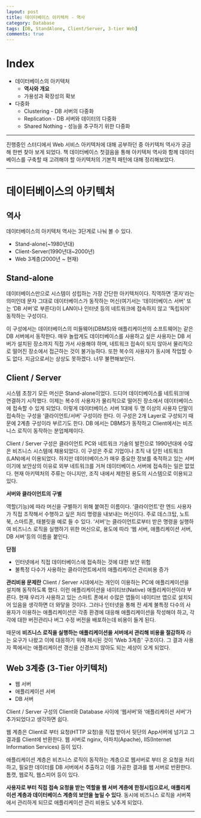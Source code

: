 ```yaml
---
layout: post
title: 데이터베이스 아키텍처 - 역사
category: Database
tags: [DB, StandAlone, Client/Server, 3-tier Web]
comments: true
---
```


# Index

- 데이터베이스의 아키텍처
  - **역사와 개요**
  - 가용성과 확장성의 확보
- 다중화
  - Clustering - DB 서버의 다중화
  - Replication - DB 서버와 데이터의 다중화
  - Shared Nothing - 성능을 추구하기 위한 다중화

---

진행중인 스터디에서 Web 서비스 아키텍처에 대해 공부하던 중 아키텍처 역사가 궁금해 한번 찾아 보게 되었다.
책 데이터베이스 첫걸음을 통해 아키텍처 역사와 함께 데이터베이스를 구축할 때 고려해야 할 아키텍처의 기본적 패턴에 대해 정리해보았다.

---

# 데이터베이스의 아키텍처

## 역사

데이터베이스의 아키텍처 역사는 3단계로 나눠 볼 수 있다.

- Stand-alone(~1980년대)
- Client-Server(1990년대~2000년)
- Web 3계층(2000년 ~ 현재)

## Stand-alone

데이터베이스만으로 시스템이 성립하는 가장 간단한 아키텍처이다. 직역하면 ‘혼자'라는 의미인데 문자 그대로 데이터베이스가 동작하는 머신(여기서는 ‘데이터베이스 서버' 또는 ‘DB 서버’로 부른다)이 LAN이나 인터넷 등의 네트워크에 접속하지 않고 ‘독립되어' 동작하는 구성이다.

이 구성에서는 데이터베이스의 미들웨어(DBMS)와 애플리케이션의 소프트웨어는 같은 DB 서버에서 동작한다. 매우 놀랍게도 데이터베이스를 사용하고 싶은 사용자는 DB 서버가 설치된 장소까지 직접 가서 사용해야 하며, 네트워크 접속이 되지 않아서 물리적으로 떨어진 장소에서 접근하는 것이 불가능하다. 또한 복수의 사용자가 동시에 작업할 수도 없다. 지금으로서는 상상도 못하겠다. 너무 불편해보인다.

## Client / Server

시스템 초창기 모든 머신은 Stand-alone이었다. 드디어 데이터베이스를 네트워크!에 연결하기 시작했다. 이제는 복수의 사용자가 물리적으로 떨어진 장소에서 데이터베이스에 접속할 수 있게 되었다. 이렇게 데이터베이스 서버 1대에 두 명 이상의 사용자 단말이 접속하는 구성을 ‘클라이언트/서버’ 구성이라 한다.
이 구성은 2개 Layer로 구성되기 때문에 2계층 구성이라 부르기도 한다. DB 에서는 DBMS가 동작하고 Client에서는 비즈니스 로직이 동작하는 분업체제이다.

Client / Server 구성은 클라이언트 PC와 네트워크 기술의 발전으로 1990년대에 수많은 비즈니스 시스템에 채용되었다. 이 구성은 주로 기업이나 조직 내 닫힌 네트워크(LAN)에서 이용되었다. 하지만 데이터베이스가 매우 중요한 정보를 축적하고 있는 서버이기에 보안상의 이유로 외부 네트워크를 거쳐 데이터베이스 서버에 접속하는 일은 없었다. 현재 아키텍처의 주류는 아니지만, 조직 내에서 제한된 용도의 시스템으로 이용되고 있다.

**서버와 클라이언트의 구별**

역할(기능)에 따라 머신을 구별하기 위해 붙여진 이름이다. ‘클라이언트'란 엔드 사용자가 직접 조작해서
수행하고 싶은 처리 명령을 내보내는 머신이다. 주로 데스크탑, 노트북, 스마트폰, 태블릿을 예로
들 수 있다. ‘서버'는 클라이언트로부터 받은 명령을 실행하여 비즈니스 로직을 실행하기 위한 머신으로,
용도에 따라 ‘웹 서버, 애플리케이션 서버, DB 서버'등의 이름을 붙인다.

**단점**

- 인터넷에서 직접 데이터베이스에 접속하는 것에 대한 보안 위험
- 불특정 다수가 사용하는 클라이언트에서의 애플리케이션 관리비용 증가

**관리비용 문제란**
Client / Server 시대에서는 개인이 이용하는 PC에 애플리케이션을 설치해 동작하도록 했다. 이런 애플리케이션을 네이티브(Native) 애플리케이션이라 부른다. 현재 우리가 사용하고 있는 스마트 폰에서 수많은 앱들이 네이티브 앱으로 설치되어 있음을 생각하면 더 와닿을 것이다. 그러나 인터넷을 통해 전 세계 불특정 다수의 사용자가 이용하는 애플리케이션은 각종 환경에 대응해 애플리케이션을 작성해야 하고, 각각에 대한 버전관리나 버그 수정 버전을 배포하는데 비용이 들게 된다.

때문에 **비즈니스 로직을 실행하는 애플리케이션을 서버에서 관리해 비용을 절감하자** 라는 요구가 나왔고 이에 대응하기 위해 제시된 것이 ‘Web 3계층' 구조이다.
그 결과 사용자 쪽에서는 애플리케이션 갱신을 신경쓰지 않아도 되는 세상이 오게 되었다.

## Web 3계층 (3-Tier 아키텍처)

- 웹 서버
- 애플리케이션 서버
- DB 서버

Client / Server 구성의 Client와 Database 사이에 ‘웹서버’와 ‘애플리케이션 서버'가 추가되었다고 생각하면 쉽다.

웹 계층은 Client로 부터 요청(HTTP 요청)을 직접 받아서 뒷단의 App서버에 넘기고 그 결과를 Client에 반환한다. 웹 서버로 nginx, 아파치(Apache), IIS(Internet Information Services) 등이 있다.

애플리케이션 계층은 비즈니스 로직이 동작하는 계층으로 웹서버로 부터 온 요청을 처리하고, 필요한 데이터를 DB 서버에서 추출하고 이를 가공한 결과를 웹 서버로 반환한다. 톰캣, 웹로직, 웹스피어 등이 있다.

**사용자로 부터 직접 접속 요청을 받는 역할을 웹 서버 계층에 한정시킴으로서, 애플리케이션 계층과 데이터베이스 계층의 보안을 높일 수 있다**. 동시에 비즈니스 로직을 서버쪽에서 관리하게 되므로 애플리케이션 관리 비용도 낮추게 되었다.

---
